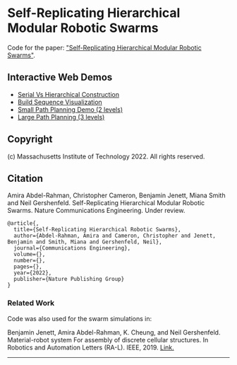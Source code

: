# Self-Replicating Hierarchical Modular Robotic Swarms

Code for the paper: ["Self-Replicating Hierarchical Modular Robotic Swarms"]().


## Interactive Web Demos

- [Serial Vs Hierarchical Construction](https://amiraa.pages.cba.mit.edu/self-replicating-hierarchical-robotic-swarms/recursive_swarm/demos/indexHierarchyExplanation.html)
- [Build Sequence Visualization](https://amiraa.pages.cba.mit.edu/self-replicating-hierarchical-robotic-swarms/recursive_swarm/demos/indexBuitSequence_old.html)
- [Small Path Planning Demo (2 levels)](https://amiraa.pages.cba.mit.edu/self-replicating-hierarchical-robotic-swarms/recursive_swarm/demos/indexCone.html)
- [Large Path Planning (3 levels)](https://amiraa.pages.cba.mit.edu/self-replicating-hierarchical-robotic-swarms/recursive_swarm/demos/indexCone4.html)

## Copyright

(c) Massachusetts Institute of Technology 2022. All rights reserved.



## Citation

Amira Abdel-Rahman, Christopher Cameron, Benjamin Jenett, Miana Smith and Neil Gershenfeld. Self-Replicating Hierarchical Modular Robotic Swarms. Nature Communications Engineering. Under review.


```
@article{,
  title={Self-Replicating Hierarchical Robotic Swarms},
  author={Abdel-Rahman, Amira and Cameron, Christopher and Jenett, Benjamin and Smith, Miana and Gershenfeld, Neil},
  journal={Communications Engineering},
  volume={},
  number={},
  pages={},
  year={2022},
  publisher={Nature Publishing Group}
}
```


### Related Work

Code was also used for the swarm simulations in: 

Benjamin Jenett, Amira Abdel-Rahman, K. Cheung, and Neil Gershenfeld. Material-robot system For assembly of discrete cellular structures. In Robotics and Automation Letters (RA-L). IEEE, 2019. [Link.](http://cba.mit.edu/docs/papers/19.07.materialrobot.pdf)

<!-- ```
@article{jenett2019material,
  title={Material--robot system for assembly of discrete cellular structures},
  author={Jenett, Benjamin and Abdel-Rahman, Amira and Cheung, Kenneth and Gershenfeld, Neil},
  journal={IEEE Robotics and Automation Letters},
  volume={4},
  number={4},
  pages={4019--4026},
  year={2019},
  publisher={IEEE}
}
``` -->

---
